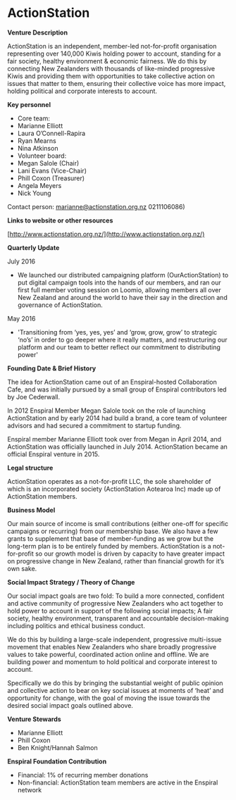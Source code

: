 # ActionStation

**Venture Description**

ActionStation is an independent, member-led not-for-profit organisation representing over 140,000 Kiwis holding power to account, standing for a fair society, healthy environment & economic fairness. We do this by connecting New Zealanders with thousands of like-minded progressive Kiwis and providing them with opportunities to take collective action on issues that matter to them, ensuring their collective voice has more impact, holding political and corporate interests to account.

**Key personnel**

* Core team:
* Marianne Elliott&#x20;
* Laura O’Connell-Rapira&#x20;
* Ryan Mearns
* Nina Atkinson
* Volunteer board:
* Megan Salole (Chair)
* Lani Evans (Vice-Chair)
* Phill Coxon (Treasurer)
* Angela Meyers
* Nick Young

Contact person: marianne@actionstation.org.nz 0211106086)

**Links to website or other resources**

[http://www.actionstation.org.nz/](http://www.actionstation.org.nz/)

**Quarterly Update**

July 2016

* We launched our distributed campaigning platform (OurActionStation) to put digital campaign tools into the hands of our members, and ran our first full member voting session on Loomio, allowing members all over New Zealand and around the world to have their say in the direction and governance of ActionStation.&#x20;

May 2016

* 'Transitioning from ‘yes, yes, yes’ and ‘grow, grow, grow’ to strategic ‘no’s’ in order to go deeper where it really matters, and restructuring our platform and our team to better reflect our commitment to distributing power'

**Founding Date & Brief History**

The idea for ActionStation came out of an Enspiral-hosted Collaboration Cafe, and was initially pursued by a small group of Enspiral contributors led by Joe Cederwall.

In 2012 Enspiral Member Megan Salole took on the role of launching ActionStation and by early 2014 had build a brand, a core team of volunteer advisors and had secured a commitment to startup funding.

Enspiral member Marianne Elliott took over from Megan in April 2014, and ActionStation was officially launched in July 2014. ActionStation became an official Enspiral venture in 2015.

**Legal structure**

ActionStation operates as a not-for-profit LLC, the sole shareholder of which is an incorporated society (ActionStation Aotearoa Inc) made up of ActionStation members.

**Business Model**

Our main source of income is small contributions (either one-off for specific campaigns or recurring) from our membership base. We also have a few grants to supplement that base of member-funding as we grow but the long-term plan is to be entirely funded by members. ActionStation is a not-for-profit so our growth model is driven by capacity to have greater impact on progressive change in New Zealand, rather than financial growth for it’s own sake.

**Social Impact Strategy / Theory of Change**

Our social impact goals are two fold: To build a more connected, confident and active community of progressive New Zealanders who act together to hold power to account in support of the following social impacts; A fair society, healthy environment, transparent and accountable decision-making including politics and ethical business conduct.

We do this by building a large-scale independent, progressive multi-issue movement that enables New Zealanders who share broadly progressive values to take powerful, coordinated action online and offline. We are building power and momentum to hold political and corporate interest to account.

Specifically we do this by bringing the substantial weight of public opinion and collective action to bear on key social issues at moments of ‘heat’ and opportunity for change, with the goal of moving the issue towards the desired social impact goals outlined above.

**Venture Stewards**

* Marianne Elliott
* Phill Coxon
* Ben Knight/Hannah Salmon

**Enspiral Foundation Contribution**

* Financial: 1% of recurring member donations
* Non-financial: ActionStation team members are active in the Enspiral network
